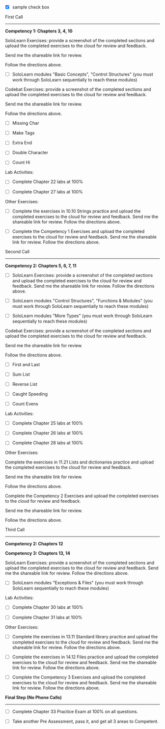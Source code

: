 - [x] sample check box

First Call

-----------------------------------------------------------------------------------------------

**Competency 1:  Chapters 3, 4, 10**

SoloLearn Exercises:  provide a screenshot of the completed sections and upload the completed exercises to the cloud for review and feedback.  

Send me the shareable link for review.  

Follow the directions above.

- [ ] SoloLearn modules "Basic Concepts", "Control Structures" (you must work through SoloLearn sequentially to reach these modules)

Codebat Exercises:  provide a screenshot of the completed sections and upload the completed exercises to the cloud for review and feedback.  

Send me the shareable link for review.  

Follow the directions above.

- [ ] Missing Char

- [ ] Make Tags

- [ ] Extra End

- [ ] Double Character

- [ ] Count Hi

Lab Activities:

- [ ] Complete Chapter 22 labs at 100%

- [ ] Complete Chapter 27 labs at 100%

Other Exercises:

- [ ] Complete the exercises in 10.10 Strings practice and upload the completed exercises to the cloud for review and feedback.  Send me the shareable link for review.  Follow the directions above.

- [ ] Complete the Competency 1 Exercises and upload the completed exercises to the cloud for review and feedback. Send me the shareable link for review.  Follow the directions above.


Second Call

-----------------------------------------------------------------------------------------------

**Competency 2: Chapters 5, 6, 7, 11**

- [ ] SoloLearn Exercises: provide a screenshot of the completed sections and upload the completed exercises to the cloud for review and feedback.  Send me the shareable link for review.  Follow the directions above.

- [ ] SoloLearn modules "Control Structures", "Functions & Modules" (you must work through SoloLearn sequentially to reach these modules)

- [ ] SoloLearn modules "More Types" (you must work through SoloLearn sequentially to reach these modules)

 
Codebat Exercises:  provide a screenshot of the completed sections and upload the completed exercises to the cloud for review and feedback.  

Send me the shareable link for review.  

Follow the directions above.

- [ ] First and Last

- [ ] Sum List

- [ ] Reverse List

- [ ] Caught Speeding

- [ ] Count Evens

Lab Activities:

- [ ] Complete Chapter 25 labs at 100%

- [ ] Complete Chapter 26 labs at 100%

- [ ] Complete Chapter 28 labs at 100%

Other Exercises:

Complete the exercises in 11.21 Lists and dictionaries practice and upload the completed exercises to the cloud for review and feedback.  

Send me the shareable link for review.  

Follow the directions above.

Complete the Competency 2 Exercises and upload the completed exercises to the cloud for review and feedback.  

Send me the shareable link for review.  

Follow the directions above.


Third Call

-----------------------------------------------------------------------------------------------

**Competency 2: Chapters 12**

**Competency 3: Chapters 13, 14**

SoloLearn Exercises: provide a screenshot of the completed sections and upload the completed exercises to the cloud for review and feedback.  Send me the shareable link for review.  Follow the directions above.

- [ ] SoloLearn modules "Exceptions & Files" (you must work through SoloLearn sequentially to reach these modules)

Lab Activities:

- [ ] Complete Chapter 30 labs at 100%

- [ ] Complete Chapter 31 labs at 100%

Other Exercises:

- [ ] Complete the exercises in 13.11 Standard library practice and upload the completed exercises to the cloud for review and feedback.  Send me the shareable link for review.  Follow the directions above.

- [ ] Complete the exercises in 14.12 Files practice and upload the completed exercises to the cloud for review and feedback.  Send me the shareable link for review.  Follow the directions above.

- [ ] Complete the Competency 3 Exercises and upload the completed exercises to the cloud for review and feedback.  Send me the shareable link for review.  Follow the directions above.
 

**Final Step (No Phone Calls)**

-----------------------------------------------------------------------------------------------

- [ ] Complete Chapter 33 Practice Exam at 100% on all questions.

- [ ] Take another Pre Assessment, pass it, and get all 3 areas to Competent.
